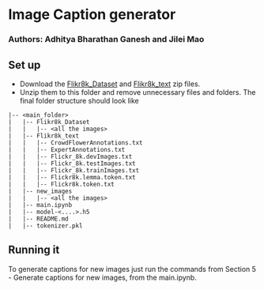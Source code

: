 # Image Caption generator
### Authors: Adhitya Bharathan Ganesh and Jilei Mao

## Set up
- Download the [Flikr8k_Dataset](https://github.com/jbrownlee/Datasets/releases/download/Flickr8k/Flickr8k_Dataset.zip) and [Flikr8k_text](https://github.com/jbrownlee/Datasets/releases/download/Flickr8k/Flickr8k_text.zip) zip files.
- Unzip them to this folder and remove unnecessary files and folders. The final folder structure should look like
```
|-- <main_folder>
|   |-- Flikr8k_Dataset
|   |   |-- <all the images>
|   |-- Flikr8k_text
|   |   |-- CrowdFlowerAnnotations.txt
|   |   |-- ExpertAnnotations.txt
|   |   |-- Flickr_8k.devImages.txt
|   |   |-- Flickr_8k.testImages.txt
|   |   |-- Flickr_8k.trainImages.txt
|   |   |-- Flickr8k.lemma.token.txt
|   |   |-- Flickr8k.token.txt
|   |-- new_images
|   |   |-- <all the images>
|   |-- main.ipynb
|   |-- model-<....>.h5
|   |-- README.md
|   |-- tokenizer.pkl
```

## Running it
To generate captions for new images just run the commands from Section 5 - Generate captions for new images, from the main.ipynb.